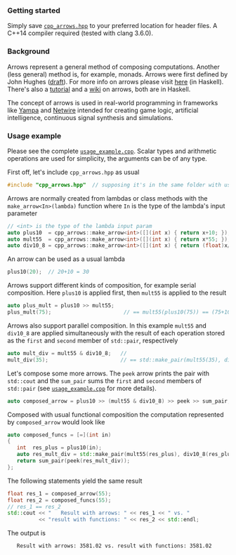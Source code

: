 ### Getting started

Simply save [`cpp_arrows.hpp`](https://raw.githubusercontent.com/yarric/CppArrows/master/release/CppArrows/cpp_arrows.hpp) to your preferred location for header files. A C++14 compiler required (tested with clang 3.6.0).

### Background

Arrows represent a general method of composing computations. Another (less general) method 
is, for example, monads. Arrows were first defined by John Hughes 
([draft](http://www.cse.chalmers.se/~rjmh/Papers/arrows.pdf)). For more info on arrows please visit [here](https://www.haskell.org/arrows/index.html) (in Haskell). There's also a [tutorial](https://wiki.haskell.org/Arrow_tutorial) 
and a [wiki](https://en.wikibooks.org/wiki/Haskell/Understanding_arrows) on arrows, both are in Haskell.
 
The concept of arrows is used in real-world programming in frameworks like [Yampa](https://wiki.haskell.org/Yampa) and [Netwire](https://wiki.haskell.org/Netwire) intended for creating game logic, artificial intelligence, continuous signal synthesis and simulations. 

### Usage example 

Please see the complete [`usage_example.cpp`](/examples/usage_example.cpp). Scalar types and arithmetic 
operations are used for simplicity, the arguments can be of any type. 

First off, let's include `cpp_arrows.hpp` as usual 

```c++
#include "cpp_arrows.hpp"  // supposing it's in the same folder with usage_example.cpp
```

Arrows are normally created from lambdas or class methods with the `make_arrow<In>(lambda)`
function where `In` is the type of the lambda's input parameter

```c++
// <int> is the type of the lambda input param
auto plus10  = cpp_arrows::make_arrow<int>([](int x) { return x+10; });
auto mult55  = cpp_arrows::make_arrow<int>([](int x) { return x*55; });
auto div10_8 = cpp_arrows::make_arrow<int>([](int x) { return (float)x/10.8f; });
```

An arrow can be used as a usual lambda

```c++
plus10(20);  // 20+10 = 30
```

Arrows support different kinds of composition, for example serial composition. Here
`plus10` is applied first, then `mult55` is applied to the result

```c++
auto plus_mult = plus10 >> mult55;   
plus_mult(75);                       // == mult55(plus10(75)) == (75+10)*55 == 4675
```

Arrows also support parallel composition. In this example `mult55` and `div10_8` are 
applied simultaneously with the result of each operation stored as the `first` and `second`
member of `std::pair`, respectively

```c++
auto mult_div = mult55 & div10_8;   // 
mult_div(35);                       // == std::make_pair(mult55(35), div10_8(35));
```

Let's compose some more arrows. The `peek` arrow prints the pair with `std::cout` and 
the `sum_pair` sums the `first` and `second` members of `std::pair` (see 
[`usage_example.cpp`](/examples/usage_example.cpp) for more details).
 
 ```c++
 auto composed_arrow = plus10 >> (mult55 & div10_8) >> peek >> sum_pair;
 ```
 
 Composed with usual functional composition the computation represented by `composed_arrow`
 would look like
 
 ```c++
 auto composed_funcs = [=](int in)
 {
    int  res_plus = plus10(in);
    auto res_mult_div = std::make_pair(mult55(res_plus), div10_8(res_plus));
    return sum_pair(peek(res_mult_div));
 };
 ```
 
 The following statements yield the same result
 ```c++
 float res_1 = composed_arrow(55);
 float res_2 = composed_funcs(55);
 // res_1 == res_2
 std::cout << "   Result with arrows: " << res_1 << " vs. "
           << "result with functions: " << res_2 << std::endl;
 ```
 
 The output is
 
 ```   Result with arrows: 3581.02 vs. result with functions: 3581.02```
